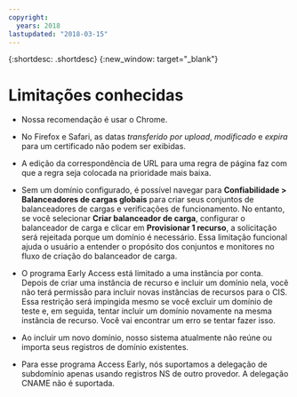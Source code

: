 ```yaml
---
copyright:
  years: 2018
lastupdated: "2018-03-15"
---
```


{:shortdesc: .shortdesc}
{:new_window: target="_blank"}

# Limitações conhecidas

 * Nossa recomendação é usar o Chrome.

 * No Firefox e Safari, as datas *transferido por upload*, *modificado* e *expira* para um certificado não podem ser exibidas.

 * A edição da correspondência de URL para uma regra de página faz com que a regra seja colocada na prioridade mais baixa.
 
 * Sem um domínio configurado, é possível navegar para **Confiabilidade > Balanceadores de cargas globais** para criar seus conjuntos de balanceadores de cargas e verificações de funcionamento. No entanto, se você selecionar **Criar balanceador de carga**, configurar o balanceador de carga e clicar em **Provisionar 1 recurso**, a solicitação será rejeitada porque um domínio é necessário. Essa limitação funcional ajuda o usuário a entender o propósito dos conjuntos e monitores no fluxo de criação do balanceador de carga.
 
 * O programa Early Access está limitado a uma instância por conta. Depois de criar uma instância de recurso e incluir um domínio nela, você não terá permissão para incluir novas instâncias de recursos para o CIS. Essa restrição será impingida mesmo se você excluir um domínio de teste e, em seguida, tentar incluir um domínio novamente na mesma instância de recurso. Você vai encontrar um erro se tentar fazer isso.

 * Ao incluir um novo domínio, nosso sistema atualmente não reúne ou importa seus registros de domínio existentes.

 * Para esse programa Access Early, nós suportamos a delegação de subdomínio apenas usando registros NS de outro provedor. A delegação CNAME não é suportada.
